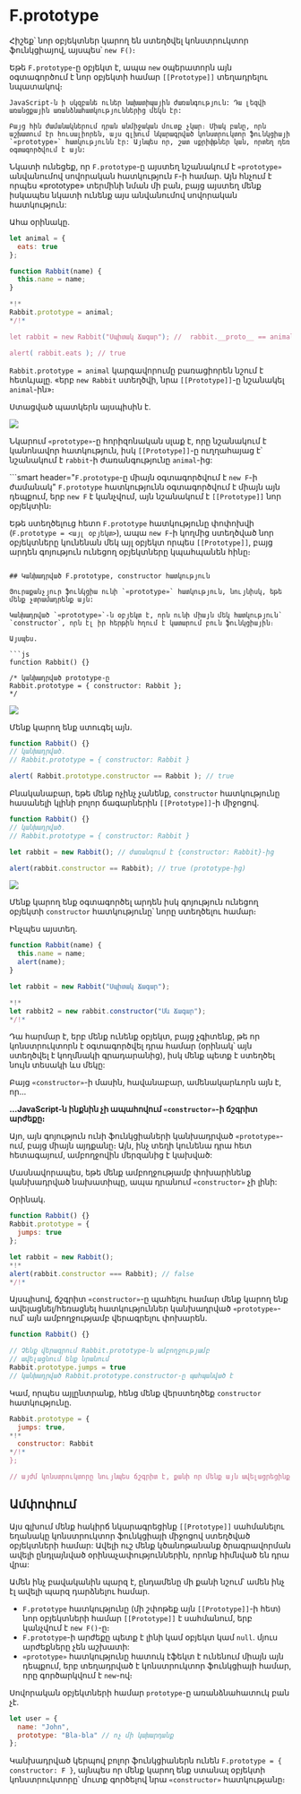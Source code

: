 # F.prototype

Հիշեք՝ նոր օբյեկտներ կարող են ստեղծվել կոնստրուկտոր ֆունկցիայով, այսպես՝ `new F()`։

Եթե `F.prototype`-ը օբյեկտ է, ապա `new` օպերատորն այն օգտագործում է նոր օբյեկտի համար `[[Prototype]]` տեղադրելու նպատակով։

```smart
JavaScript-ն ի սկզբանե ուներ նախատիպային ժառանգություն: Դա լեզվի առանցքային առանձնահատկություններից մեկն էր:

Բայց հին ժամանակներում դրան անմիջական մուտք չկար։ Միակ բանը, որն աշխատում էր հուսալիորեն, այս գլխում նկարագրված կոնստրուկտոր ֆունկցիայի `«prototype»` հատկությունն էր: Այնպես որ, շատ սքրիփթներ կան, որտեղ դեռ օգտագործվում է այն:
```

Նկատի ունեցեք, որ `F.prototype`-ը այստեղ նշանակում է `«prototype»` անվանումով սովորական հատկություն `F`-ի համար. Այն հնչում է որպես «prototype» տերմինի նման մի բան, բայց այստեղ մենք իսկապես նկատի ունենք այս անվանումով սովորական հատկություն:

Ահա օրինակը.

```js run
let animal = {
  eats: true
};

function Rabbit(name) {
  this.name = name;
}

*!*
Rabbit.prototype = animal;
*/!*

let rabbit = new Rabbit("Սպիտակ Ճագար"); //  rabbit.__proto__ == animal

alert( rabbit.eats ); // true
```

`Rabbit.prototype = animal` կարգավորումը բառացիորեն նշում է հետևյալը. «երբ `new Rabbit` ստեղծվի, նրա `[[Prototype]]`-ը նշանակել `animal`-ին»։

Ստացված պատկերն այսպիսին է.

![](proto-constructor-animal-rabbit.svg)

Նկարում `«prototype»`-ը հորիզոնական սլաք է, որը նշանակում է կանոնավոր հատկություն, իսկ `[[Prototype]]`-ը ուղղահայաց է՝ նշանակում է `rabbit`-ի ժառանգությունը `animal`-ից:

```smart header="`F.prototype`-ը միայն օգտագործվում է `new F`-ի ժամանակ"
`F.prototype` հատկությունն օգտագործվում է միայն այն դեպքում, երբ `new F` է կանչվում, այն նշանակում է `[[Prototype]]` նոր օբյեկտին։

Եթե ստեղծելուց հետո `F.prototype` հատկությունը փոփոխվի (`F.prototype = <այլ օբյեկտ>`), ապա `new F`-ի կողմից ստեղծված նոր օբյեկտները կունենան մեկ այլ օբյեկտ որպես `[[Prototype]]`, բայց արդեն գոյություն ունեցող օբյեկտները կպահպանեն հինը։
```

## Կանխադրված F.prototype, constructor հատկություն

Յուրաքանչյուր ֆունկցիա ունի `«prototype»` հատկություն, նույնիսկ, եթե մենք չտրամադրենք այն:

Կանխադրված `«prototype»`-ն օբյեկտ է, որն ունի միայն մեկ հատկություն՝ `constructor`, որն էլ իր հերթին հղում է կատարում բուն ֆունկցիային։

Այսպես.

```js
function Rabbit() {}

/* կանխադրված prototype-ը
Rabbit.prototype = { constructor: Rabbit };
*/
```

![](function-prototype-constructor.svg)

Մենք կարող ենք ստուգել այն.

```js run
function Rabbit() {}
// կանխադրված․
// Rabbit.prototype = { constructor: Rabbit }

alert( Rabbit.prototype.constructor == Rabbit ); // true
```

Բնականաբար, եթե մենք ոչինչ չանենք, `constructor` հատկությունը հասանելի կլինի բոլոր ճագարներին `[[Prototype]]`-ի միջոցով.

```js run
function Rabbit() {}
// կանխադրված․
// Rabbit.prototype = { constructor: Rabbit }

let rabbit = new Rabbit(); // ժառանգում է {constructor: Rabbit}-ից

alert(rabbit.constructor == Rabbit); // true (prototype-ից)
```

![](rabbit-prototype-constructor.svg)

Մենք կարող ենք օգտագործել արդեն իսկ գոյություն ունեցող օբյեկտի `constructor` հատկությունը՝ նորը ստեղծելու համար։

Ինչպես այստեղ․

```js run
function Rabbit(name) {
  this.name = name;
  alert(name);
}

let rabbit = new Rabbit("Սպիտակ Ճագար");

*!*
let rabbit2 = new rabbit.constructor("Սև Ճագար");
*/!*
```

Դա հարմար է, երբ մենք ունենք օբյեկտ, բայց չգիտենք, թե որ կոնստրուկտորն է օգտագործվել դրա համար (օրինակ՝ այն ստեղծվել է կողմնակի գրադարանից), իսկ մենք պետք է ստեղծել նույն տեսակի ևս մեկը:

Բայց `«constructor»`-ի մասին, հավանաբար, ամենակարևորն այն է, որ...

**...JavaScript-ն ինքնին չի ապահովում `«constructor»`-ի ճշգրիտ արժեքը։**

Այո, այն գոյություն ունի ֆունկցիաների կանխադրված `«prototype»`-ում, բայց միայն այդքանը։ Այն, ինչ տեղի կունենա դրա հետ հետագայում, ամբողջովին մերզանից է կախված:

Մասնավորապես, եթե մենք ամբողջությամբ փոխարինենք կանխադրված նախատիպը, ապա դրանում `«constructor»` չի լինի:

Օրինակ․

```js run
function Rabbit() {}
Rabbit.prototype = {
  jumps: true
};

let rabbit = new Rabbit();
*!*
alert(rabbit.constructor === Rabbit); // false
*/!*
```

Այսպիսով, ճշգրիտ `«constructor»`-ը պահելու համար մենք կարող ենք ավելացնել/հեռացնել հատկություններ կանխադրված `«prototype»`-ում՝ այն ամբողջությամբ վերագրելու փոխարեն.

```js
function Rabbit() {}

// Չենք վերագրում Rabbit.prototype-ն ամբողջությամբ
// ավելացնում ենք նրանում
Rabbit.prototype.jumps = true
// կանխադրված Rabbit.prototype.constructor-ը պահպանված է
```

Կամ, որպես այլընտրանք, հենց մենք վերստեղծեք `constructor` հատկությունը.

```js
Rabbit.prototype = {
  jumps: true,
*!*
  constructor: Rabbit
*/!*
};

// այժմ կոնստրուկտորը նույնպես ճշգրիտ է, քանի որ մենք այն ավելացրեցինք
```


## Ամփոփում

Այս գլխում մենք հակիրճ նկարագրեցինք `[[Prototype]]` սահմանելու եղանակը կոնստրուկտոր ֆունկցիայի միջոցով ստեղծված օբյեկտների համար:
Ավելի ուշ մենք կծանոթանանք ծրագրավորման ավելի ընդլայնված օրինաչափություններին, որոնք հիմնված են դրա վրա:

Ամեն ինչ բավականին պարզ է, ընդամենը մի քանի նշում՝ ամեն ինչ էլ ավելի պարզ դարձնելու համար.

- `F.prototype` հատկությունը (մի շփոթեք այն `[[Prototype]]`-ի հետ) նոր օբյեկտների համար `[[Prototype]]` է սահմանում, երբ կանչվում է `new F()`-ը։
- `F.prototype`-ի արժեքը պետք է լինի կամ օբյեկտ կամ `null`. մյուս արժեքները չեն աշխատի:
-  `«prototype»` հատկությունը հատուկ էֆեկտ է ունենում միայն այն դեպքում, երբ տեղադրված է կոնստրուկտոր ֆունկցիայի համար, որը գործարկվում է `new`-ով։

Սովորական օբյեկտների համար `prototype`-ը առանձնահատուկ բան չէ.
```js
let user = {
  name: "John",
  prototype: "Bla-bla" // ոչ մի կախարդանք
};
```

Կանխադրված կերպով բոլոր ֆունկցիաներն ունեն `F.prototype = { constructor: F }`, այնպես որ մենք կարող ենք ստանալ օբյեկտի կոնստրուկտորը՝ մուտք գործելով նրա `«constructor»` հատկությանը։

